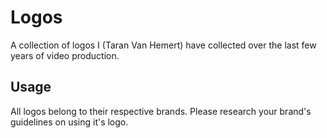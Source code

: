 # Logos

A collection of logos I (Taran Van Hemert) have collected over the last few years of video production.

## Usage

All logos belong to their respective brands. Please research your brand's guidelines on using it's logo.
